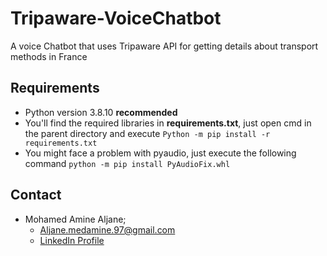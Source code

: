 # Tripaware-VoiceChatbot
A voice Chatbot that uses Tripaware API for getting details about transport methods in France

 ## Requirements
  - Python version 3.8.10 **recommended**
  - You'll find the required libraries in **requirements.txt**, just open cmd in the parent directory and execute ```Python -m pip install -r requirements.txt```
  - You might face a problem with pyaudio, just execute the following command ```python -m pip install PyAudioFix.whl```

## Contact
   - Mohamed Amine Aljane;
     - Aljane.medamine.97@gmail.com
     - [LinkedIn Profile](https://www.linkedin.com/in/almedamine/)

